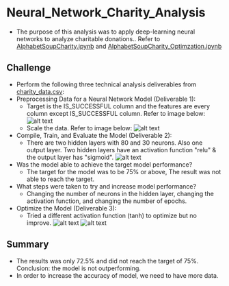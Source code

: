 # Neural_Network_Charity_Analysis
- The purpose of this analysis was to apply deep-learning neural networks to analyze charitable donations.. Refer to [AlphabetSoupCharity.ipynb](../main/AlphabetSoupCharity.ipynb) and [AlphabetSoupCharity_Optimzation.ipynb](../main/AlphabetSoupCharity_Optimzation.ipynb)

## Challenge
- Perform the following three technical analysis deliverables from [charity_data.csv](../main/charity_data.csv):
- Preprocessing Data for a Neural Network Model (Deliverable 1):
  - Target is the IS_SUCCESSFUL column and the features are every column except IS_SUCCESSFUL column. Refer to image below:
      ![alt text](../main/Deliverable1Xy.png) 
  - Scale the data. Refer to image below:
     ![alt text](../main/Deliverable1Scaler.png) 
- Compile, Train, and Evaluate the Model (Deliverable 2):
  - There are two hidden layers with 80 and 30 neurons. Also one output layer. Two hidden layers have an activation function "relu" & the output layer has "sigmoid".
      ![alt text](../main/Deliverable2_Complie.png) 
- Was the model able to achieve the target model performance?
  - The target for the model was to be 75% or above, The result was not able to reach the target.
- What steps were taken to try and increase model performance?
  - Changing the number of neurons in the hidden layer, changing the activation function, and changing the number of epochs.
- Optimize the Model  (Deliverable 3):
  - Tried a different activation function (tanh) to optimize but no improve.
    ![alt text](../main/Deliverable3_TanhFunction.png)
    ![alt text](../main/Deliverable3_Result.png)
    
 ## Summary
 - The results was only 72.5% and did not reach the target of 75%. Conclusion: the model is not outperforming.
 - In order to increase the accuracy of model, we need to have more data. 
